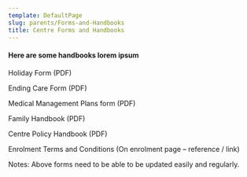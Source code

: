 ```yaml
---
template: DefaultPage
slug: parents/Forms-and-Handbooks
title: Centre Forms and Handbooks
---
```

#### Here are some handbooks lorem ipsum

Holiday Form (PDF)

Ending Care Form (PDF)

Medical Management Plans form (PDF)

Family Handbook (PDF)

Centre Policy Handbook (PDF)

Enrolment Terms and Conditions (On enrolment page – reference / link)

Notes: Above forms need to be able to be updated easily and regularly.
